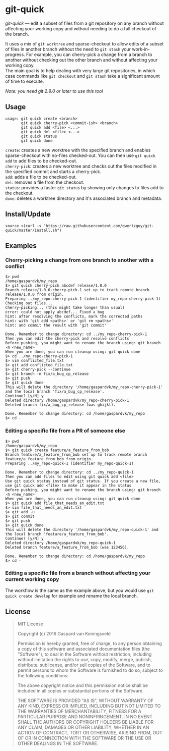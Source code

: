 # git-quick

_git-quick_ — edit a subset of files from a git repository on any branch without affecting your working copy and without needing to do a full checkout of the branch.

It uses a mix of `git worktree` and sparse-checkout to allow edits of a subset of files in another branch without the need to `git stash` your work-in-progress. For example, you can cherry-pick a change from a branch to another without checking out the other branch and without affecting your working copy.  
The main goal is to help dealing with very large git repositories, in which case commands like `git checkout` and `git stash` take a significant amount of time to execute.

_Note: you need git 2.9.0 or later to use this tool_

## Usage

    usage: git quick create <branch>
           git quick cherry-pick <commit-ish> <branch>
           git quick add <file> <...>
           git quick del <file> <...>
           git quick status
           git quick done

`create`: creates a new worktree with the specified branch and enables sparse-checkout with no-files checked-out. You can then use `git quick add` to add files to be checked-out.  
`cherry-pick`: creates a new worktree and checks out the files modified in the specified commit and starts a cherry-pick.  
`add`: adds a file to be checked-out.  
`del`: removes a file from the checkout.  
`status`: provides a faster `git status` by showing only changes to files add to the checkout.  
`done`: deletes a worktree directory and it's associated branch and metadata.  

## Install/Update

`source <(curl -s "https://raw.githubusercontent.com/qwertzguy/git-quick/master/install.sh")`

## Examples

### Cherry-picking a change from one branch to another with a conflict

    $> pwd
    /home/gaspardvk/my_repo
    $> git quick cherry-pick abcdef release/1.0.0
    Branch release/1.0.0-cherry-pick-1 set up to track remote branch release/1.0.0 from origin.
    Preparing ../my_repo-cherry-pick-1 (identifier my_repo-cherry-pick-1)
    Checking out files...
    Cherry-picking... (this might take longer than usual)
    error: could not apply abcdef... Fixed a bug
    hint: after resolving the conflicts, mark the corrected paths
    hint: with 'git add <paths>' or 'git rm <paths>'
    hint: and commit the result with 'git commit'
    
    Done. Remember to change directory: cd ../my_repo-cherry-pick-1
    Then you can edit the cherry-pick and resolve conflicts
    Before pushing, you might want to rename the branch using: git branch -m <new_name>
    When you are done, you can run cleanup using: git quick done
    $> cd ../my_repo-cherry-pick-1
    $> vim conflicted_file.txt
    $> git add conflicted_file.txt
    $> git cherry-pick --continue
    $> git branch -m fix/a_bug_cp_release
    $> git push
    $> git quick done
    This will delete the directory '/home/gaspardvk/my_repo-cherry-pick-1' and the local branch 'fix/a_bug_cp_release'.
    Continue? [y/N] y
    Deleted directory /home/gaspardvk/my_repo-cherry-pick-1
    Deleted branch fix/a_bug_cp_release (was ghijkl).
    
    Done. Remember to change directory: cd /home/gaspardvk/my_repo
    $> cd -

### Editing a specific file from a PR of someone else

    $> pwd
    /home/gaspardvk/my_repo
    $> git quick create feature/a_feature_from_bob
    Branch feature/a_feature_from_bob set up to track remote branch feature/a_feature_from_bob from origin.
    Preparing ../my_repo-quick-1 (identifier my_repo-quick-1)
    
    Done. Remember to change directory: cd ../my_repo-quick-1
    Then you can add files to edit using git quick add <file>
    Use git quick status instead of git status. If you create a new file, use git quick add <file> to make it appear in the status
    Before pushing, you might want to rename the branch using: git branch -m <new_name>
    When you are done, you can run cleanup using: git quick done
    $> git quick add file_that_needs_an_edit.txt
    $> vim file_that_needs_an_edit.txt
    $> git add -u
    $> git commit
    $> git push
    $> git quick done
    This will delete the directory '/home/gaspardvk/my_repo-quick-1' and the local branch 'feature/a_feature_from_bob'.
    Continue? [y/N] y
    Deleted directory /home/gaspardvk/my_repo-quick-1
    Deleted branch feature/a_feature_from_bob (was 123456).
    
    Done. Remember to change directory: cd /home/gaspardvk/my_repo
    $> cd -

### Editing a specific file from a branch without affecting your current working copy

The workflow is the same as the example above, but you would use `git quick create develop` for example and rename the local branch.

## License

> MIT License
> 
> Copyright (c) 2016 Gaspard van Koningsveld
> 
> Permission is hereby granted, free of charge, to any person obtaining a copy
> of this software and associated documentation files (the "Software"), to deal
> in the Software without restriction, including without limitation the rights
> to use, copy, modify, merge, publish, distribute, sublicense, and/or sell
> copies of the Software, and to permit persons to whom the Software is
> furnished to do so, subject to the following conditions:
> 
> The above copyright notice and this permission notice shall be included in all
> copies or substantial portions of the Software.
> 
> THE SOFTWARE IS PROVIDED "AS IS", WITHOUT WARRANTY OF ANY KIND, EXPRESS OR
> IMPLIED, INCLUDING BUT NOT LIMITED TO THE WARRANTIES OF MERCHANTABILITY,
> FITNESS FOR A PARTICULAR PURPOSE AND NONINFRINGEMENT. IN NO EVENT SHALL THE
> AUTHORS OR COPYRIGHT HOLDERS BE LIABLE FOR ANY CLAIM, DAMAGES OR OTHER
> LIABILITY, WHETHER IN AN ACTION OF CONTRACT, TORT OR OTHERWISE, ARISING FROM,
> OUT OF OR IN CONNECTION WITH THE SOFTWARE OR THE USE OR OTHER DEALINGS IN THE
> SOFTWARE.
